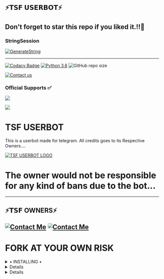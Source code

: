 <h2>⚡𝗧𝗦𝗙 𝗨𝗦𝗘𝗥𝗕𝗢𝗧⚡


<h2>Don't forget to star this repo if you liked it.!!💝</h2>
<h3> StringSession </h3>


[![GenerateString](https://img.shields.io/badge/repl.it-generateString-yellowgreen)](https://replit.com/@starkX/Tsfuserbot#main.py) 
  
  
  
__________________________________________________________________________________________________________________________________________________________  
  

[![Codacy Badge](https://api.codacy.com/project/badge/Grade/f7c51539e67b483bb8d7749acca51d3a)](https://app.codacy.com/gh/H1M4N5HU0P/MAFIA-BOT/dashboard)
[![Python 3.6](https://img.shields.io/badge/Python-3.6%20or%20newer-blue.svg)](https://www.python.org/downloads/release/python-360/)
![GitHub repo size](https://img.shields.io/github/repo-size/StarkX200/Tsf-userbot)





[![Contact us](https://img.shields.io/badge/Telegram-Contact%20Me-informational)](https://t.me/tsf_support)


  ### Official Supports ✅ 


<a href="https://t.me/THE_TSF_USERBOT"><img src="https://img.shields.io/badge/Join-Support%20Channel-red.svg?style=for-the-badge&logo=Telegram"></a>

<a href="https://t.me/TSF_SUPPORT"><img src="https://img.shields.io/badge/Join-Support%20Group-blue.svg?style=for-the-badge&logo=Telegram"></a>

# TSF USERBOT
This is a userbot made for telegram. All credits goes to its Respective Owners....

 
[![TSF USERBOT LOGO](https://telegra.ph/file/fc22c880e9b4c74b9f33f.jpg)](https://t.me/TSF_SUPPORT)


# The owner would not be responsible for any kind of bans due to the bot...
  ------------------------------------------------------------------------------------------
  <h2>⚡𝗧𝗦𝗙 OWNERS⚡
    
[![Contact Me](https://img.shields.io/badge/Telegram-ROCK%20STAR-informational)](https://t.me/TSF_R0CKSTAR)
[![Contact Me](https://img.shields.io/badge/Telegram-RAP%20STAR-informational)](https://t.me/owner_of_tsf_rapstar)
    



# FORK AT YOUR OWN RISK

<details>

  <summary> • INSTALLING • </summary>

### The Easy Way

<h4>⚜️ DEPLOY TO HEROKU ⚜️</h4>

  
  <a href="https://github.com/StarkX200/TSF-USERBOT" rel="nofollow" style="background-color: initial; box-sizing: border-box; color: #0366d6; text-decoration-line: none;"><img alt="Deploy" data-canonical-src="https://www.herokucdn.com/deploy/button.svg" src="https://camo.githubusercontent.com/83b0e95b38892b49184e07ad572c94c8038323fb/68747470733a2f2f7777772e6865726f6b7563646e2e636f6d2f6465706c6f792f627574746f6e2e737667" style="border-style: none; box-sizing: initial; max-width: 100%;" /></a></div>

</details>

<details>


</details>

<details>


**Not All of the variables are mandatory**

__The Userbot should work by setting only the first two variables__

```python3
from heroku_config import Var
  
  
  <summary> • MANDATORY VARS • </summary>

- Only two of the environment variables are mandatory.
- This is because of `telethon.errors.rpc_error_list.ApiIdPublishedFloodError`
    - `APP_ID`:   You can get this value from https://my.telegram.org
    - `API_HASH`:   You can get this value from https://my.telegram.org
- The userbot will not work without setting the mandatory vars.


</details>

<details>

  
Copyright (C) 2021 

Poject [TSF USERBOT](https://github.com/StarkX200/Tsf-userbot) 

</details>


